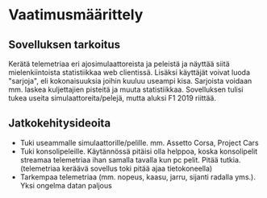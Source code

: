 # Vaatimusmäärittely

## Sovelluksen tarkoitus

Kerätä telemetriaa eri ajosimulaattoreista ja peleistä ja näyttää siitä mielenkiintoista statistiikkaa web clientissä. Lisäksi käyttäjät voivat luoda "sarjoja", eli kokonaisuuksia joihin kuuluu useampi kisa. Sarjoista voidaan mm. laskea kuljettajien pisteitä ja muuta statistiikkaa. Sovelluksen tulisi tukea useita simulaattoreita/pelejä, mutta aluksi F1 2019 riittää. 

## Jatkokehitysideoita
* Tuki useammalle simulaattorille/pelille. mm. Assetto Corsa, Project Cars
* Tuki konsolipeleille. Käytännössä pitäisi olla helppoa, koska konsolipelit streamaa telemetriaa ihan samalla tavalla kun pc pelit. Pitää tutkia. (telemetriaa keräävä sovellus toki pitää ajaa tietokoneella)
* Tarkempaa telemetriaa (mm. nopeus, kaasu, jarru, sijanti radalla yms.). Yksi ongelma datan paljous
